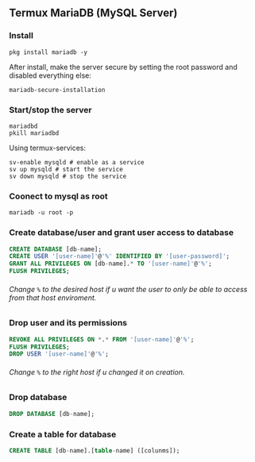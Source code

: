 ## Termux MariaDB (MySQL Server)
### Install
```shell
pkg install mariadb -y
```
After install, make the server secure by setting the root password and disabled everything else:
```shell
mariadb-secure-installation
```

### Start/stop the server
```shell
mariadbd
pkill mariadbd
```
Using termux-services:
```shell
sv-enable mysqld # enable as a service
sv up mysqld # start the service
sv down mysqld # stop the service
```

### Coonect to mysql as root
```shell
mariadb -u root -p
```

### Create database/user and grant user access to database
```sql
CREATE DATABASE [db-name];
CREATE USER '[user-name]'@'%' IDENTIFIED BY '[user-password]';
GRANT ALL PRIVILEGES ON [db-name].* TO '[user-name]'@'%';
FLUSH PRIVILEGES;
```
###### Change `%` to the desired host if u want the user to only be able to access from that host enviroment.

### Drop user and its permissions
```sql
REVOKE ALL PRIVILEGES ON *.* FROM '[user-name]'@'%';
FLUSH PRIVILEGES;
DROP USER '[user-name]'@'%';
```
###### Change `%` to the right host if u changed it on creation.

### Drop database
```sql
DROP DATABASE [db-name];
```

### Create a table for database
```sql
CREATE TABLE [db-name].[table-name] ([colunms]);
```
